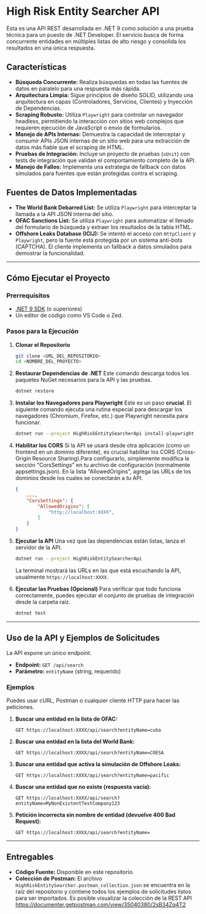 # High Risk Entity Searcher API

Esta es una API REST desarrollada en .NET 9 como solución a una prueba técnica para un puesto de .NET Developer. El servicio busca de forma concurrente entidades en múltiples listas de alto riesgo y consolida los resultados en una única respuesta.

## Características

-   **Búsqueda Concurrente:** Realiza búsquedas en todas las fuentes de datos en paralelo para una respuesta más rápida.
-   **Arquitectura Limpia:** Sigue principios de diseño SOLID, utilizando una arquitectura en capas (Controladores, Servicios, Clientes) y Inyección de Dependencias.
-   **Scraping Robusto:** Utiliza `Playwright` para controlar un navegador headless, permitiendo la interacción con sitios web complejos que requieren ejecución de JavaScript o envío de formularios.
-   **Manejo de APIs Internas:** Demuestra la capacidad de interceptar y consumir APIs JSON internas de un sitio web para una extracción de datos más fiable que el scraping de HTML.
-   **Pruebas de Integración:** Incluye un proyecto de pruebas (`xUnit`) con tests de integración que validan el comportamiento completo de la API.
-   **Manejo de Fallos:** Implementa una estrategia de fallback con datos simulados para fuentes que están protegidas contra el scraping.

## Fuentes de Datos Implementadas

-   **The World Bank Debarred List:** Se utiliza `Playwright` para interceptar la llamada a la API JSON interna del sitio.
-   **OFAC Sanctions List:** Se utiliza `Playwright` para automatizar el llenado del formulario de búsqueda y extraer los resultados de la tabla HTML.
-   **Offshore Leaks Database (ICIJ):** Se intentó el acceso con `HttpClient` y `Playwright`, pero la fuente está protegida por un sistema anti-bots (CAPTCHA). El cliente implementa un fallback a datos simulados para demostrar la funcionalidad.

---

## Cómo Ejecutar el Proyecto

### Prerrequisitos

-   [.NET 9 SDK](https://dotnet.microsoft.com/download/dotnet/9.0) (o superiores)
-   Un editor de código como VS Code o Zed.

### Pasos para la Ejecución

1.  **Clonar el Repositorio**
    ```bash
    git clone <URL_DEL_REPOSITORIO> 
    cd <NOMBRE_DEL_PROYECTO>
    ```

2.  **Restaurar Dependencias de .NET**
    Este comando descarga todos los paquetes NuGet necesarios para la API y las pruebas.
    ```bash
    dotnet restore
    ```

3.  **Instalar los Navegadores para Playwright**
    Este es un paso **crucial**. El siguiente comando ejecuta una rutina especial para descargar los navegadores (Chromium, Firefox, etc.) que Playwright necesita para funcionar.
    ```bash
    dotnet run --project HighRiskEntitySearcherApi install-playwright
    ```

4.  **Habilitar los CORS**
    Si la API se usará desde otra aplicación (como un frontend en un dominio diferente), es crucial habilitar los CORS (Cross-Origin Resource Sharing).Para configurarlo, simplemente modifica la sección "CorsSettings" en tu archivo de configuración (normalmente appsettings.json). En la lista "AllowedOrigins", agrega las URLs de los dominios desde los cuales se conectarán a tu API.
    ```json
    {
        ...,
        "CorsSettings": {
            "AllowedOrigins": [
                "http://localhost:XXXX",
            ]
        }
    }
    ```

5.  **Ejecutar la API**
    Una vez que las dependencias están listas, lanza el servidor de la API.
    ```bash
    dotnet run --project HighRiskEntitySearcherApi
    ```
    La terminal mostrará las URLs en las que está escuchando la API, usualmente `https://localhost:XXXX`.

6.  **Ejecutar las Pruebas (Opcional)**
    Para verificar que todo funciona correctamente, puedes ejecutar el conjunto de pruebas de integración desde la carpeta raíz.
    ```bash
    dotnet test
    ```

---

## Uso de la API y Ejemplos de Solicitudes

La API expone un único endpoint.

-   **Endpoint:** `GET /api/search`
-   **Parámetro:** `entityName` (string, requerido)

### Ejemplos

Puedes usar cURL, Postman o cualquier cliente HTTP para hacer las peticiones.

1.  **Buscar una entidad en la lista de OFAC:**
    ```
    GET https://localhost:XXXX/api/search?entityName=cuba
    ```

2.  **Buscar una entidad en la lista del World Bank:**
    ```
    GET https://localhost:XXXX/api/search?entityName=COESA
    ```

3.  **Buscar una entidad que activa la simulación de Offshore Leaks:**
    ```
    GET https://localhost:XXXX/api/search?entityName=pacific
    ```

4.  **Buscar una entidad que no existe (respuesta vacía):**
    ```
    GET https://localhost:XXXX/api/search?entityName=MyNonExistentTestCompany123
    ```

5.  **Petición incorrecta sin nombre de entidad (devuelve 400 Bad Request):**
    ```
    GET https://localhost:XXXX/api/search?entityName=
    ```

---
## Entregables

-   **Código Fuente:** Disponible en este repositorio.
-   **Colección de Postman:** El archivo `HighRiskEntitySearcher.postman_collection.json` se encuentra en la raíz del repositorio y contiene todos los ejemplos de solicitudes listos para ser importados. Es posible visualizar la colección de la REST API https://documenter.getpostman.com/view/35040380/2sB34Zq4T2

